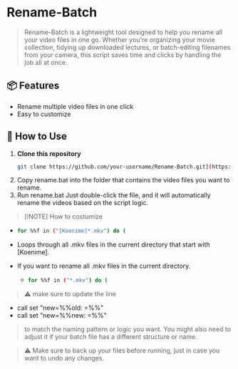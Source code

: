# Rename-Batch
> Rename-Batch is a lightweight tool designed to help you rename all your video files in one go. Whether you're organizing your movie collection, tidying up downloaded lectures, or batch-editing filenames from your camera, this script saves time and clicks by handling the job all at once.


## 📦 Features

- Rename multiple video files in one click
- Easy to customize

## 🚀 How to Use

1. **Clone this repository**  
   ```bash
   git clone https://github.com/your-username/Rename-Batch.git](https://github.com/Jetsvk/Rename-Batch)

2. Copy rename.bat into the folder that contains the video files you want to rename.
3. Run rename.bat Just double-click the file, and it will automatically rename the videos based on the script logic.

> [!NOTE] How to costumize
   - ```bash
     for %%f in ("[Koenime]*.mkv") do (
- Loops through all .mkv files in the current directory that start with [Koenime].
  
- If you want to rename all .mkv files in the current directory.
  - ```bash
    for %%f in ("*.mkv") do (
> ⚠️ make sure to update the line

 - call set "new=%%old: =%%"
 - call set "new=%%new: =%%"

> to match the naming pattern or logic you want. You might also need to adjust it if your batch file has a different structure or name.

> ⚠️ Make sure to back up your files before running, just in case you want to undo any changes.
